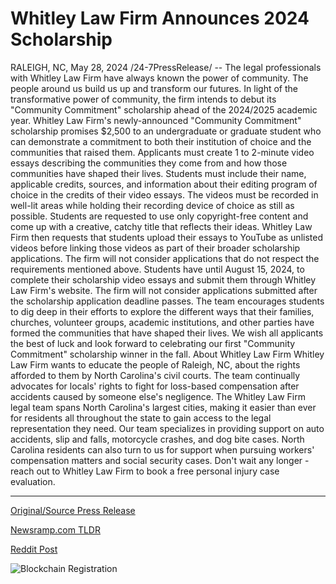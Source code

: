 # Whitley Law Firm Announces 2024 Scholarship

RALEIGH, NC, May 28, 2024 /24-7PressRelease/ -- The legal professionals with Whitley Law Firm have always known the power of community. The people around us build us up and transform our futures. In light of the transformative power of community, the firm intends to debut its "Community Commitment" scholarship ahead of the 2024/2025 academic year.  Whitley Law Firm's newly-announced "Community Commitment" scholarship promises $2,500 to an undergraduate or graduate student who can demonstrate a commitment to both their institution of choice and the communities that raised them. Applicants must create 1 to 2-minute video essays describing the communities they come from and how those communities have shaped their lives.  Students must include their name, applicable credits, sources, and information about their editing program of choice in the credits of their video essays. The videos must be recorded in well-lit areas while holding their recording device of choice as still as possible. Students are requested to use only copyright-free content and come up with a creative, catchy title that reflects their ideas. Whitley Law Firm then requests that students upload their essays to YouTube as unlisted videos before linking those videos as part of their broader scholarship applications.  The firm will not consider applications that do not respect the requirements mentioned above.   Students have until August 15, 2024, to complete their scholarship video essays and submit them through Whitley Law Firm's website. The firm will not consider applications submitted after the scholarship application deadline passes.  The team encourages students to dig deep in their efforts to explore the different ways that their families, churches, volunteer groups, academic institutions, and other parties have formed the communities that have shaped their lives. We wish all applicants the best of luck and look forward to celebrating our first "Community Commitment" scholarship winner in the fall.  About Whitley Law Firm  Whitley Law Firm wants to educate the people of Raleigh, NC, about the rights afforded to them by North Carolina's civil courts. The team continually advocates for locals' rights to fight for loss-based compensation after accidents caused by someone else's negligence.  The Whitley Law Firm legal team spans North Carolina's largest cities, making it easier than ever for residents all throughout the state to gain access to the legal representation they need.   Our team specializes in providing support on auto accidents, slip and falls, motorcycle crashes, and dog bite cases. North Carolina residents can also turn to us for support when pursuing workers' compensation matters and social security cases. Don't wait any longer - reach out to Whitley Law Firm to book a free personal injury case evaluation. 

---

[Original/Source Press Release](https://www.24-7pressrelease.com/press-release/511196/whitley-law-firm-announces-2024-scholarship)
                    

[Newsramp.com TLDR](None) 



[Reddit Post](https://www.reddit.com/r/newsramp/comments/1d2djzz/whitley_law_firm_announces_community_commitment/) 



![Blockchain Registration](https://cdn.newsramp.app/24-7PressRelease/qrcode/245/28/plumucgB.webp)
